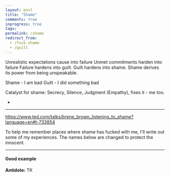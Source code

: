 ```yaml
---
layout: post
title: "Shame"
comments: true
inprogress: true
tags:
permalink: /shame
redirect_from:
  - /fuck-shame
  - /guilt
---
```


Unrealistic expectations cause into failure
Unmet commitments harden into failure
Failure hardens into guilt.
Guilt hardens into shame.
Shame derives its power from being unspeakable.

Shame - I am bad
Guilt - I did something bad

Catalyst for shame: Secrecy, Silence, Judgment
(Empathy), fixes it - me too.

-

---

https://www.ted.com/talks/brene_brown_listening_to_shame?language=en#t-733854

To help me remember places where shame has fucked with me, I'll write out some of my experiences. The names below are changed to protect the innocent.

---

#### Good example

**Antidote:** TK
